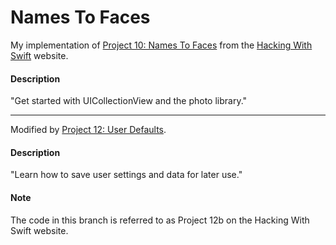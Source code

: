# Names To Faces
My implementation of [Project 10: Names To Faces](https://www.hackingwithswift.com/read/10/overview) from the [Hacking With Swift](https://www.hackingwithswift.com/) website.

#### Description
"Get started with UICollectionView and the photo library."

---

Modified by [Project 12: User Defaults](https://www.hackingwithswift.com/read/12/overview).

#### Description
"Learn how to save user settings and data for later use."

#### Note
The code in this branch is referred to as Project 12b on the Hacking With Swift website.
